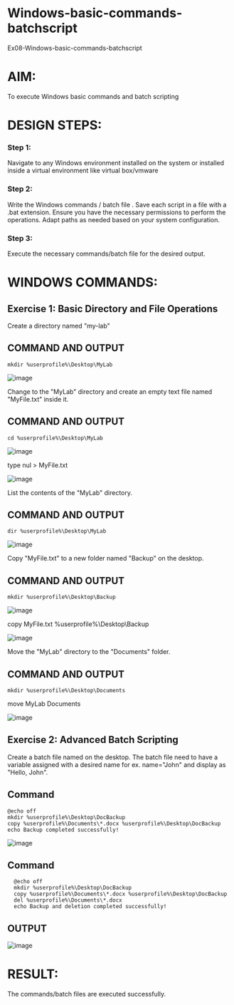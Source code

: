 # Windows-basic-commands-batchscript
Ex08-Windows-basic-commands-batchscript

# AIM:
To execute Windows basic commands and batch scripting

# DESIGN STEPS:

### Step 1:

Navigate to any Windows environment installed on the system or installed inside a virtual environment like virtual box/vmware 

### Step 2:

Write the Windows commands / batch file . Save each script in a file with a .bat extension. Ensure you have the necessary permissions to perform the operations. Adapt paths as needed based on your system configuration.
### Step 3:

Execute the necessary commands/batch file for the desired output. 




# WINDOWS COMMANDS:
## Exercise 1: Basic Directory and File Operations
Create a directory named "my-lab"

## COMMAND AND OUTPUT
```
mkdir %userprofile%\Desktop\MyLab
```
![image](https://github.com/user-attachments/assets/b6632b84-b38d-4f91-87bd-3d975b0b73f9)

Change to the "MyLab" directory and create an empty text file named "MyFile.txt" inside it.
## COMMAND AND OUTPUT
```
cd %userprofile%\Desktop\MyLab
```
![image](https://github.com/user-attachments/assets/196422ac-e64d-4b6b-a1eb-9778cd7df113)

type nul > MyFile.txt

![image](https://github.com/user-attachments/assets/84e4dedb-5fb3-4d73-a25e-345746f78471)

List the contents of the "MyLab" directory.

## COMMAND AND OUTPUT
```
dir %userprofile%\Desktop\MyLab
```

![image](https://github.com/user-attachments/assets/a25b176d-5204-4e20-a4a4-b209fe0360b9)

Copy "MyFile.txt" to a new folder named "Backup" on the desktop.

## COMMAND AND OUTPUT
```
mkdir %userprofile%\Desktop\Backup
```
![image](https://github.com/user-attachments/assets/33959722-dd70-47b1-acc7-68c16a3bf799)

copy MyFile.txt %userprofile%\Desktop\Backup

![image](https://github.com/user-attachments/assets/fae04cfc-64fb-429c-bf8b-e29851e455a1)

Move the "MyLab" directory to the "Documents" folder.

## COMMAND AND OUTPUT
```
mkdir %userprofile%\Desktop\Documents
```
move MyLab Documents

![image](https://github.com/user-attachments/assets/5f9ffad7-97b9-466d-a05e-deca5c5f1335)

## Exercise 2: Advanced Batch Scripting
Create a batch file named on the desktop. The batch file need to have a variable assigned with a desired name for ex. name="John" and display as "Hello, John".
<h2>Command</h2>

```
@echo off
mkdir %userprofile%\Desktop\DocBackup
copy %userprofile%\Documents\*.docx %userprofile%\Desktop\DocBackup
echo Backup completed successfully!
```

![image](https://github.com/user-attachments/assets/06dc3e22-f3d1-4612-9008-ea761922ac7e)

<h2>Command</h2>

```
  @echo off
  mkdir %userprofile%\Desktop\DocBackup
  copy %userprofile%\Documents\*.docx %userprofile%\Desktop\DocBackup
  del %userprofile%\Documents\*.docx
  echo Backup and deletion completed successfully!
```

## OUTPUT

![image](https://github.com/user-attachments/assets/229e26b4-f89c-48be-91e5-cefccdecbeb8)

# RESULT:
The commands/batch files are executed successfully.

